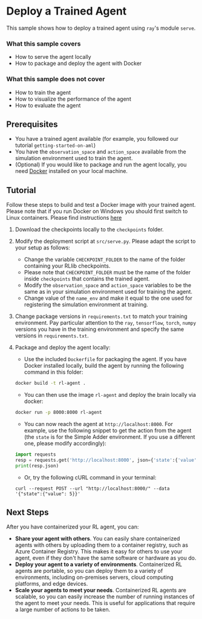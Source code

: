 # Deploy a Trained Agent

This sample shows how to deploy a trained agent using ``ray``'s module
``serve``.

### What this sample covers

- How to serve the agent locally
- How to package and deploy the agent with Docker

### What this sample does not cover

- How to train the agent
- How to visualize the performance of the agent
- How to evaluate the agent

## Prerequisites

- You have a trained agent available (for example, you followed our tutorial
    ``getting-started-on-aml``)
- You have the `observation_space` and `action_space` available from the simulation environment used to train the agent.
- (Optional) If you would like to package and run the agent locally, you need [Docker](https://docs.docker.com/get-docker/) installed on your local machine.

## Tutorial

Follow these steps to build and test a Docker image with your trained agent.
Please note that if you run Docker on Windows you should first switch to
Linux containers. Please find instructions
[here](https://docs.docker.com/desktop/faqs/windowsfaqs/#how-do-i-switch-between-windows-and-linux-containers)

1. Download the checkpoints locally to the ``checkpoints`` folder.

2. Modify the deployment script at ``src/serve.py``. Please adapt the script to your setup as follows:
    - Change the variable ``CHECKPOINT_FOLDER`` to the name of the folder containing your RLlib checkpoints.
    - Please note that ``CHECKPOINT_FOLDER`` must be the name of the folder inside ``checkpoints`` that contains the trained agent.
    - Modify the `observation_space` and `action_space` variables to be the same as in your simulation environment used for training the agent.
    - Change value of the ``name_env`` and make it equal to the one used for
      registering the simulation environment at training.

3. Change package versions in `requirements.txt` to match your training
   environment. Pay particular attention to the ``ray``, ``tensorflow``,
   ``torch``, ``numpy`` versions you have in the training environment and
   specify the same versions in ``requirements.txt``.

4. Package and deploy the agent locally:
    - Use the included ``Dockerfile`` for packaging the agent. If you have Docker installed locally, build the agent by running the following command in this folder:

    ```bash
    docker build -t rl-agent .
    ```

    - You can then use the image ``rl-agent`` and deploy the brain locally via docker:

    ```bash
    docker run -p 8000:8000 rl-agent
    ```

    - You can now reach the agent at ``http://localhost:8000``. For example, use the
    following snippet to get the action from the agent (the `state` is for
    the Simple Adder environment. If you use a different one, please modify
    accordingly):

    ```python
    import requests
    resp = requests.get('http://localhost:8000', json={'state':{'value': 5}})
    print(resp.json)
    ```

    - Or, try the following cURL command in your terminal:

    ```
    curl --request POST --url "http://localhost:8000/" --data '{"state":{"value": 5}}'
    ```
## Next Steps
After you have containerized your RL agent, you can:

- __Share your agent with others__. You can easily share containerized agents with others by uploading them to a container registry, such as Azure Container Registry. This makes it easy for others to use your agent, even if they don't have the same software or hardware as you do.
- __Deploy your agent to a variety of environments__. Containerized RL agents are portable, so you can deploy them to a variety of environments, including on-premises servers, cloud computing platforms, and edge devices.
- __Scale your agents to meet your needs__. Containerized RL agents are scalable, so you can easily increase the number of running instances of the agent to meet your needs. This is useful for applications that require a large number of actions to be taken.
